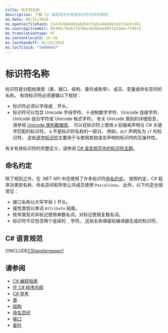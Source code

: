 ```yaml
---
title: 标识符名称
description: 了解 C# 编程语言中有效标识符名称的规则。
ms.date: 08/21/2018
ms.openlocfilehash: 2147b3846d4ba6d5471b81448489c6d716e3cd61
ms.sourcegitcommit: 6b308cf6d627d78ee36dbbae8972a310ac7fd6c8
ms.translationtype: HT
ms.contentlocale: zh-CN
ms.lasthandoff: 01/23/2019
ms.locfileid: "54606947"
---
```

# <a name="identifier-names"></a>标识符名称

标识符是分配给类型（类、接口、结构、委托或枚举）、成员、变量或命名空间的名称。 有效标识符必须遵循以下规则：

- 标识符必须以字母或 `_` 开头。
- 标识符可以包含 Unicode 字母字符、十进制数字字符、Unicode 连接字符、Unicode 组合字符或 Unicode 格式字符。 有关 Unicode 类别的详细信息，请参阅 [Unicode 类别数据库](https://www.unicode.org/reports/tr44/)。
可以在标识符上使用 `@` 前缀来声明与 C# 关键字匹配的标识符。 `@` 不是标识符名称的一部分。 例如，`@if` 声明名为 `if` 的标识符。 这些[逐字标识符](../../language-reference/tokens/verbatim.md)主要用于与使用其他语言声明的标识符的互操作性。

有关有效标识符的完整定义，请参阅 [C# 语言规范中的标识符主题](../../../../_csharplang/spec/lexical-structure.md#identifiers)。

## <a name="naming-conventions"></a>命名约定

除了规则之外，在 .NET API 中还使用了许多标识符[命名约定](../../../standard/design-guidelines/naming-guidelines.md)。 按照约定，C# 程序对类型名称、命名空间和所有公共成员使用 `PascalCase`。 此外，以下约定也很常见：

- 接口名称以大写字母 `I` 开头。
- 属性类型以单词 `Attribute` 结尾。
- 枚举类型对非标记使用单数名词，对标记使用复数名词。
- 标识符不应包含两个连续的 `_` 字符。 这些名称保留给编译器生成的标识符。

## <a name="c-language-specification"></a>C# 语言规范

[!INCLUDE[CSharplangspec](~/includes/csharplangspec-md.md)]  
  
## <a name="see-also"></a>请参阅

- [C# 编程指南](../index.md)
- [在 C# 程序内部](../inside-a-program/index.md)
- [C# 参考](../../language-reference/index.md)
- [类](../classes-and-structs/classes.md)
- [结构](../classes-and-structs/structs.md)
- [命名空间](../namespaces/index.md)
- [接口](../interfaces/index.md)
- [委托](../delegates/index.md)
